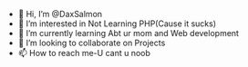 - 👋 Hi, I’m @DaxSalmon
- 👀 I’m interested in Not Learning PHP(Cause it sucks)
- 🌱 I’m currently learning Abt ur mom and Web development
- 💞️ I’m looking to collaborate on Projects
- 📫 How to reach me-U cant u noob

<!---
DaxSalmon/DaxSalmon is a ✨ special ✨ repository because its `README.md` (this file) appears on your GitHub profile.
You can click the Preview link to take a look at your changes.
--->
